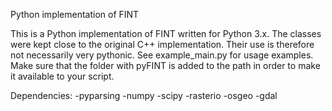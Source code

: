 Python implementation of FINT

This is a Python implementation of FINT written for Python 3.x. The classes were kept close to the original C++ implementation. Their use is therefore not necessarily very pythonic. See example_main.py for usage examples.
Make sure that the folder with pyFINT is added to the path in order to make it available to your script.

Dependencies:
-pyparsing
-numpy
-scipy
-rasterio
-osgeo
-gdal